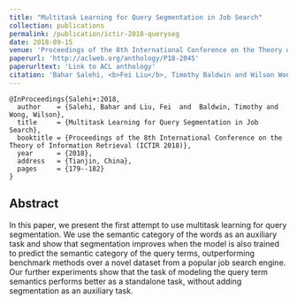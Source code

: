 ```yaml
---
title: "Multitask Learning for Query Segmentation in Job Search"
collection: publications
permalink: /publication/ictir-2018-queryseg
date: 2018-09-15
venue: 'Proceedings of the 8th International Conference on the Theory of Information Retrieval (ICTIR 2018)'
paperurl: 'http://aclweb.org/anthology/P18-2045'
paperurltext: 'Link to ACL anthology'
citation: 'Bahar Salehi, <b>Fei Liu</b>, Timothy Baldwin and Wilson Wong (2018) <a href="http://liufly.github.io/files/papers/ictir-2018-queryseg"><u>Multitask Learning for Query Segmentation in Job Search</u></a>, In <i>Proceedings of the 8th International Conference on the Theory of Information Retrieval (ICTIR 2018)</i>, Tianjin, China, pp. 179-182.'
---
```


```
@InProceedings{Salehi+:2018,
  author    = {Salehi, Bahar and Liu, Fei  and  Baldwin, Timothy and Wong, Wilson},
  title     = {Multitask Learning for Query Segmentation in Job Search},
  booktitle = {Proceedings of the 8th International Conference on the Theory of Information Retrieval (ICTIR 2018)},
  year      = {2018},
  address   = {Tianjin, China},
  pages     = {179--182}
}
```

## Abstract
In this paper, we present the first attempt to use multitask learning for query segmentation. We use the semantic category of the words as an auxiliary task and show that segmentation improves when the model is also trained to predict the semantic category of the query terms, outperforming benchmark methods over a novel dataset from a popular job search engine. Our further experiments show that the task of modeling the query term semantics performs better as a standalone task, without adding segmentation as an auxiliary task. 